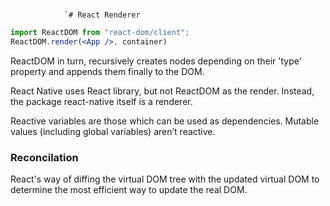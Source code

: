 
#

				`# React Renderer

```jsx
import ReactDOM from "react-dom/client";
ReactDOM.render(<App />, container)
```
ReactDOM in turn, recursively creates nodes depending on their 'type' property and appends them finally to the DOM.

React Native uses React library, but not ReactDOM as the render. Instead, the package react-native itself is a renderer.

Reactive variables are those which can be used as dependencies. Mutable values (including global variables) aren’t reactive.

### Reconcilation

React's way of diffing the virtual DOM tree with the updated virtual DOM to determine the most efficient way to update the real DOM.